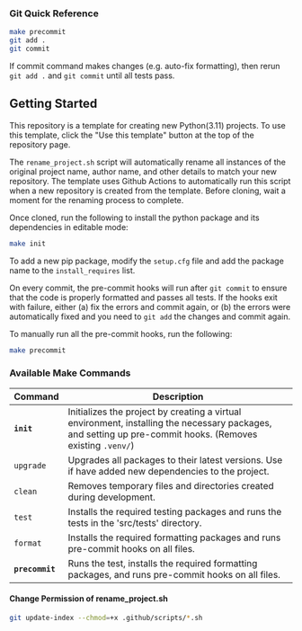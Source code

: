 
### Git Quick Reference

```bash
make precommit
git add .
git commit
```

If commit command makes changes (e.g. auto-fix formatting), then rerun `git add .` and `git commit` until all tests pass.

## Getting Started

This repository is a template for creating new Python(3.11) projects. To use this template, click the "Use this template" button at the top of the repository page.

The `rename_project.sh` script will automatically rename all instances of the original project name, author name, and other details to match your new repository. The template uses Github Actions to automatically run this script when a new repository is created from the template. Before cloning, wait a moment for the renaming process to complete.

Once cloned, run the following to install the python package and its dependencies in editable mode:

```bash
make init
```

To add a new pip package, modify the `setup.cfg` file and add the package name to the `install_requires` list.

On every commit, the pre-commit hooks will run after `git commit` to ensure that the code is properly formatted and passes all tests. If the hooks exit with failure, either (a) fix the errors and commit again, or (b) the errors were automatically fixed and you need to `git add` the changes and commit again.

To manually run all the pre-commit hooks, run the following:

```bash
make precommit
```

### Available Make Commands

| Command         | Description                                                                                                                                                |
| --------------- | ---------------------------------------------------------------------------------------------------------------------------------------------------------- |
| **`init`**      | Initializes the project by creating a virtual environment, installing the necessary packages, and setting up pre-commit hooks. (Removes existing `.venv/`) |
| `upgrade`       | Upgrades all packages to their latest versions. Use if have added new dependencies to the project.                                                         |
| `clean`         | Removes temporary files and directories created during development.                                                                                        |
| `test`          | Installs the required testing packages and runs the tests in the 'src/tests' directory.                                                                    |
| `format`        | Installs the required formatting packages and runs pre-commit hooks on all files.                                                                          |
| **`precommit`** | Runs the test, installs the required formatting packages, and runs pre-commit hooks on all files.                                                          |

#### Change Permission of rename_project.sh

```bash
git update-index --chmod=+x .github/scripts/*.sh
```
